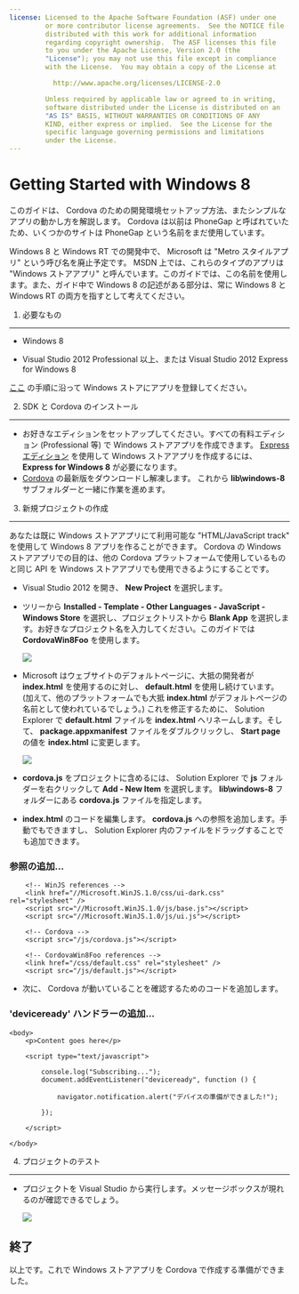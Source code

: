 ```yaml
---
license: Licensed to the Apache Software Foundation (ASF) under one
         or more contributor license agreements.  See the NOTICE file
         distributed with this work for additional information
         regarding copyright ownership.  The ASF licenses this file
         to you under the Apache License, Version 2.0 (the
         "License"); you may not use this file except in compliance
         with the License.  You may obtain a copy of the License at

           http://www.apache.org/licenses/LICENSE-2.0

         Unless required by applicable law or agreed to in writing,
         software distributed under the License is distributed on an
         "AS IS" BASIS, WITHOUT WARRANTIES OR CONDITIONS OF ANY
         KIND, either express or implied.  See the License for the
         specific language governing permissions and limitations
         under the License.
---
```


Getting Started with Windows 8
==================================

このガイドは、 Cordova のための開発環境セットアップ方法、またシンプルなアプリの動かし方を解説します。 Cordova は以前は PhoneGap と呼ばれていたため、いくつかのサイトは PhoneGap という名前をまだ使用しています。

Windows 8 と Windows RT での開発中で、 Microsoft は "Metro スタイルアプリ" という呼び名を廃止予定です。 MSDN 上では、これらのタイプのアプリは "Windows ストアアプリ" と呼んでいます。このガイドでは、この名前を使用します。また、ガイド中で Windows 8 の記述がある部分は、常に Windows 8 と Windows RT の両方を指すとして考えてください。

1. 必要なもの
---------------

- Windows 8

- Visual Studio 2012 Professional 以上、または Visual Studio 2012 Express for Windows 8

[ここ](http://www.windowsstore.com/) の手順に沿って Windows ストアにアプリを登録してください。

2. SDK と Cordova のインストール
----------------------------

- お好きなエディションをセットアップしてください。すべての有料エディション (Professional 等) で Windows ストアアプリを作成できます。 [Express エディション](http://www.microsoft.com/visualstudio/jpn/products/visual-studio-express-products) を使用して Windows ストアアプリを作成するには、 **Express for Windows 8** が必要になります。
- [Cordova](http://phonegap.com/download) の最新版をダウンロードし解凍します。 これから **lib\windows-8** サブフォルダーと一緒に作業を進めます。

3. 新規プロジェクトの作成
--------------------

あなたは既に Windows ストアアプリにて利用可能な "HTML/JavaScript track" を使用して Windows 8 アプリを作ることができます。 Cordova の Windows ストアアプリでの目的は、他の Cordova プラットフォームで使用しているものと同じ API を Windows ストアアプリでも使用できるようにすることです。

- Visual Studio 2012 を開き、 **New Project** を選択します。
- ツリーから **Installed - Template - Other Languages - JavaScript - Windows Store** を選択し、プロジェクトリストから **Blank App** を選択します。お好きなプロジェクト名を入力してください。このガイドでは **CordovaWin8Foo** を使用します。

    ![](img/guide/getting-started/windows-8/wsnewproject.png)

- Microsoft はウェブサイトのデフォルトページに、大抵の開発者が **index.html** を使用するのに対し、 **default.html** を使用し続けています。 (加えて、他のプラットフォームでも大抵 **index.html** がデフォルトページの名前として使われているでしょう。) これを修正するために、 Solution Explorer で **default.html** ファイルを **index.html** へリネームします。そして、 **package.appxmanifest** ファイルをダブルクリックし、 **Start page** の値を **index.html** に変更します。

    ![](img/guide/getting-started/windows-8/wschangemanifest.png)

- **cordova.js** をプロジェクトに含めるには、 Solution Explorer で **js** フォルダーを右クリックして **Add - New Item** を選択します。 **lib\windows-8** フォルダーにある **cordova.js** ファイルを指定します。

- **index.html** のコードを編集します。 **cordova.js** への参照を追加します。手動でもできますし、 Solution Explorer 内のファイルをドラッグすることでも追加できます。

### 参照の追加...
        <!-- WinJS references -->
        <link href="//Microsoft.WinJS.1.0/css/ui-dark.css" rel="stylesheet" />
        <script src="//Microsoft.WinJS.1.0/js/base.js"></script>
        <script src="//Microsoft.WinJS.1.0/js/ui.js"></script>

        <!-- Cordova -->
        <script src="/js/cordova.js"></script>

        <!-- CordovaWin8Foo references -->
        <link href="/css/default.css" rel="stylesheet" />
        <script src="/js/default.js"></script>

- 次に、 Cordova が動いていることを確認するためのコードを追加します。

### 'deviceready' ハンドラーの追加...
    <body>
        <p>Content goes here</p>

        <script type="text/javascript">

            console.log("Subscribing...");
            document.addEventListener("deviceready", function () {

                navigator.notification.alert("デバイスの準備ができました!");

            });

        </script>

    </body>


4. プロジェクトのテスト
-------------------------------

- プロジェクトを Visual Studio から実行します。メッセージボックスが現れるのが確認できるでしょう。

    ![](img/guide/getting-started/windows-8/wsalert.png)

終了
-----

以上です。これで Windows ストアアプリを Cordova で作成する準備ができました。

